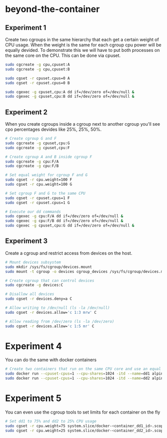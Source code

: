 # beyond-the-container

## Experiment 1
Create two cgroups in the same hierarchy that each get a certain weight of CPU usage. When the weight is the same for each cgroup cpu power will be equally devided. To demonstrate this we will have to put both processes on the same core on the CPU. This can be done via cpuset.

```bash
sudo cgcreate -g cpu,cpuset:A
sudo cgcreate -g cpu,cpuset:B

sudo cgset -r cpuset.cpus=0 A
sudo cgset -r cpuset.cpus=0 B

sudo cgexec -g cpuset,cpu:A dd if=/dev/zero of=/dev/null &
sudo cgexec -g cpuset,cpu:B dd if=/dev/zero of=/dev/null &
```

## Experiment 2
When you create cgroups inside a cgroup next to another cgroup you'll see cpo percentages devides like 25%, 25%, 50%.
```bash
# Create cgroup G and F
sudo cgcreate -g cpuset,cpu:G
sudo cgcreate -g cpuset,cpu:F

# Create cgroup A and B inside cgroup F
sudo cgcreate -g cpu:F/A
sudo cgcreate -g cpu:F/B

# Set equal weight for cgroup F and G
sudo cgset -r cpu.weight=100 F
sudo cgset -r cpu.weight=100 G

# Set cgroup F and G to the same CPU
sudo cgset -r cpuset.cpus=1 F
sudo cgset -r cpuset.cpus=1 G

# Execute our dd commands
sudo cgexec -g cpu:F/A dd if=/dev/zero of=/dev/null &
sudo cgexec -g cpu:F/B dd if=/dev/zero of=/dev/null &
sudo cgexec -g cpuset,cpu:G dd if=/dev/zero of=/dev/null &
```

## Experiment 3
Create a cgroup and restrict access from devices on the host.
```bash
# Mount devices subsystem
sudo mkdir /sys/fs/cgroup/devices.mount 
sudo mount -t cgroup -o devices cgroup_devices /sys/fs/cgroup/devices.mount

# Create cgroup that can control devices
sudo cgcreate -g devices:C

# Disallow all devices
sudo cgset -r devices.deny=a C

# Allow writing to /dev/null (ls -la /dev/null)
sudo cgset -r devices.allow='c 1:3 mrw' C

# Allow reading from /dev/zero (ls -la /dev/zero)
sudo cgset -r devices.allow='c 1:5 mr' C
```

# Experiment 4
You can do the same with docker containers
```bash
# Create two containers that run on the same CPU core and use an equal amount of CPU
sudo docker run --cpuset-cpus=1 --cpu-shares=1024 -itd --name=dd1 alpine dd if=/dev/zero of=/dev/null
sudo docker run --cpuset-cpus=1 --cpu-shares=1024 -itd --name=dd2 alpine dd if=/dev/zero of=/dev/null
```

# Experiment 5
You can even use the cgroup tools to set limits for each container on the fly
```bash
# Set dd1 to 75% and dd2 to 25% CPU usage
sudo cgset -r cpu.weight=75 system.slice/docker-<container_dd1_id>.scope
sudo cgset -r cpu.weight=25 system.slice/docker-<container_dd2_id>.scope
```

